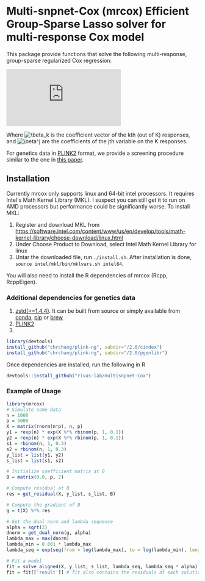 # Multi-snpnet-Cox (mrcox) Efficient Group-Sparse Lasso solver for multi-response Cox model
This package provide functions that solve the following multi-response, group-sparse regularized Cox regression:

![equation](https://latex.codecogs.com/svg.latex?%5Cmin_%7B%5Cbeta_1%2C%5Ccdots%2C%26space%3B%5Cbeta_K%7D%26space%3B%5Csum_%7Bk%3D1%7D%5EK%26space%3B%5Cfrac%7B1%7D%7Bn_k%7D%26space%3B%5Cleft%5B%5Csum_%7Bi%3AO_i%5Ek%26space%3B%3D%26space%3B1%7D%26space%3B-%5Cbeta_k%5ET%26space%3BX_i%26space%3B%26plus%3B%26space%3B%5Clog%26space%3B%5Cleft%28%5Csum_%7Bj%3AT%5Ek_j%26space%3B%5Cge%26space%3BT%5Ek_i%7D%26space%3B%5Cexp%28%5Cbeta_k%5ET%26space%3BX_j%29%5Cright%29%5Cright%5D%26space%3B%26plus%3B%26space%3B%5Clambda%26space%3B%5Cleft%28%26space%3B%5Csum_%7Bj%3D1%7D%5Ed%26space%3B%5C%7C%5Cbeta%5Ej%5C%7C_1%26space%3B%26plus%3B%26space%3B%5Calpha%26space%3B%5C%7C%5Cbeta%5Ej%5C%7C_2%26space%3B%5Cright%29.)

Where <img src="https://latex.codecogs.com/gif.latex?\inline&space;\beta_k" title="\beta_k" /> is the coefficient vector of the kth (out of K) responses, and  <img src="https://latex.codecogs.com/gif.latex?\inline&space;\beta^j" title="\beta^j" /> are the coefficients of the jth variable on the K responses.

For genetics data in [PLINK2](https://www.cog-genomics.org/plink/2.0/) format, we provide a screening procedure similar to the one in [this paper](https://journals.plos.org/plosgenetics/article?rev=2&id=10.1371/journal.pgen.1009141).

## Installation
Currently mrcox only supports linux and 64-bit intel processors. It requires Intel's Math Kernel Library (MKL). I suspect you can still get it to run on AMD processors but performance could be significantly worse. To install MKL:
1. Register and download MKL from https://software.intel.com/content/www/us/en/develop/tools/math-kernel-library/choose-download/linux.html
2. Under Choose Product to Download, select Intel Math Kernel Library for linux
3. Untar the downloaded file, run `./install.sh`. After installation is done, `source intel/mkl/bin/mklvars.sh intel64`. 

You will also need to install the R dependencies of mrcox (Rcpp, RcppEigen). 
### Additional dependencies for genetics data
1. [zstd(>=1.4.4)](https://github.com/facebook/zstd). It can be built from source or simply available from [conda](https://anaconda.org/conda-forge/zstd), [pip](https://pypi.org/project/zstd/) or [brew](https://formulae.brew.sh/formula/zstd)
2. [PLINK2](https://www.cog-genomics.org/plink/2.0/)
3. 
```r
library(devtools)
install_github("chrchang/plink-ng", subdir="/2.0/cindex")
install_github("chrchang/plink-ng", subdir="/2.0/pgenlibr")
```

Once dependencies are installed, run the following in R
```r
devtools::install_github("rivas-lab/multisnpnet-Cox")
```
### Example of Usage
```r
library(mrcox)
# Simulate some data
n = 1000
p = 5000
X = matrix(rnorm(n*p), n, p)
y1 = rexp(n) * exp(X %*% rbinom(p, 1, 0.1))
y2 = rexp(n) * exp(X %*% rbinom(p, 1, 0.1))
s1 = rbinom(n, 1, 0.3)
s2 = rbinom(n, 1, 0.3)
y_list = list(y1, y2)
s_list = list(s1, s2)

# Initialize coefficient matrix at 0
B = matrix(0.0, p, 2)

# Compute residual at B
res = get_residual(X, y_list, s_list, B)

# Compute the gradient of B
g = t(X) %*% res

# Get the dual norm and lambda sequence
alpha = sqrt(2)
dnorm = get_dual_norm(g, alpha)
lambda_max = max(dnorm)
lambda_min = 0.001 * lambda_max
lambda_seq = exp(seq(from = log(lambda_max), to = log(lambda_min), length.out = 100))

# Fit a model
fit = solve_aligned(X, y_list, s_list, lambda_seq, lambda_seq * alpha)
fit = fit[['result']] # fit also contains the residuals at each solution


```
